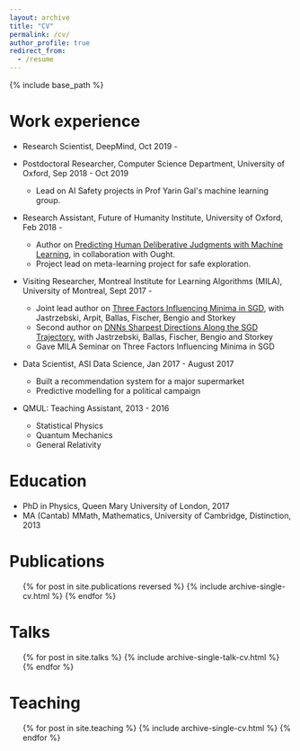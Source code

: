 ```yaml
---
layout: archive
title: "CV"
permalink: /cv/
author_profile: true
redirect_from:
  - /resume
---
```


{% include base_path %}


Work experience
======
* Research Scientist, DeepMind, Oct 2019 -

* Postdoctoral Researcher, Computer Science Department, University of Oxford, Sep 2018 - Oct 2019
  * Lead on AI Safety projects in Prof Yarin Gal's machine learning group.

* Research Assistant, Future of Humanity Institute, University of Oxford, Feb 2018 -
  * Author on [Predicting Human Deliberative Judgments with Machine Learning](https://zackenton.github.io/files/predicting_judgments_final.pdf), in collaboration with Ought.
  * Project lead on meta-learning project for safe exploration.

* Visiting Researcher, Montreal Institute for Learning Algorithms (MILA), University of Montreal, Sept 2017 -
  * Joint lead author on [Three Factors Influencing Minima in SGD](https://arxiv.org/abs/1711.04623), with Jastrzebski, Arpit, Ballas, Fischer, Bengio and Storkey
  * Second author on [DNNs Sharpest Directions Along the SGD Trajectory](https://arxiv.org/abs/1807.05031), with Jastrzebski, Ballas, Fischer, Bengio and Storkey
  * Gave MILA Seminar on Three Factors Influencing Minima in SGD



* Data Scientist, ASI Data Science, Jan 2017 - August 2017
  * Built a recommendation system for a major supermarket
  * Predictive modelling for a political campaign


* QMUL: Teaching Assistant, 2013 - 2016
  * Statistical Physics
  * Quantum Mechanics
  * General Relativity

Education
======
* PhD in Physics, Queen Mary University of London, 2017
* MA (Cantab) MMath, Mathematics, University of Cambridge, Distinction, 2013


Publications
======
  <ul>{% for post in site.publications reversed %}
    {% include archive-single-cv.html %}
  {% endfor %}</ul>

Talks
======
  <ul>{% for post in site.talks %}
    {% include archive-single-talk-cv.html %}
  {% endfor %}</ul>

Teaching
======
  <ul>{% for post in site.teaching %}
    {% include archive-single-cv.html %}
  {% endfor %}</ul>
